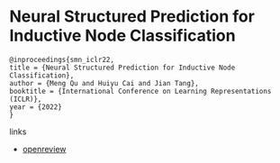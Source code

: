 # Neural Structured Prediction for Inductive Node Classification

```
@inproceedings{smn_iclr22,
title = {Neural Structured Prediction for Inductive Node Classification},
author = {Meng Qu and Huiyu Cai and Jian Tang},
booktitle = {International Conference on Learning Representations (ICLR)},
year = {2022}
}
```

links
- [openreview](https://openreview.net/forum?id=YWNAX0caEjI)

